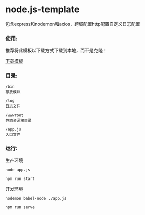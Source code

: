 # node.js-template

包含express和nodemon和axios，跨域配置http配置自定义日志配置

### 使用:

推荐将此模板以下载方式下载到本地，而不是克隆！  

[下载模板](https://github.com/Lightning-Development-team/node.js-template/archive/refs/heads/main.zip)

### 目录:

```
/bin
存放模块

/log
日志文件

/wwwroot
静态资源根目录

/app.js
入口文件
```

### 运行:

生产环境

```shell
node app.js
```

```shell
npm run start
```

开发环境

```shell
nodemon babel-node ./app.js
```

```shell
npm run serve
```
